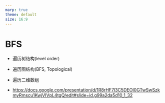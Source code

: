 ```yaml
---
marp: true
theme: default
size: 16:9
---
```

# BFS

- 遍历树结构(level order)
- 遍历图结构(BFS, Topological)
- 遍历二维数组

- https://docs.google.com/presentation/d/1R8rHF7l3C5DEOI0GTwSwSzkmyRmscu1KwjVIVpL4tgQ/edit#slide=id.g99a2da5d10_1_32